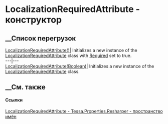 # LocalizationRequiredAttribute - конструктор
##  __Список перегрузок
[LocalizationRequiredAttribute()](M_Tessa_Properties_Resharper_LocalizationRequiredAttribute__ctor.htm)|
Initializes a new instance of the
[LocalizationRequiredAttribute](T_Tessa_Properties_Resharper_LocalizationRequiredAttribute.htm)
class with
[Required](P_Tessa_Properties_Resharper_LocalizationRequiredAttribute_Required.htm)
set to true.  
---|---  
[LocalizationRequiredAttribute(Boolean)](M_Tessa_Properties_Resharper_LocalizationRequiredAttribute__ctor_1.htm)|
Initializes a new instance of the
[LocalizationRequiredAttribute](T_Tessa_Properties_Resharper_LocalizationRequiredAttribute.htm)
class.  
## __См. также
#### Ссылки
[LocalizationRequiredAttribute -
](T_Tessa_Properties_Resharper_LocalizationRequiredAttribute.htm)
[Tessa.Properties.Resharper - пространство
имён](N_Tessa_Properties_Resharper.htm)
